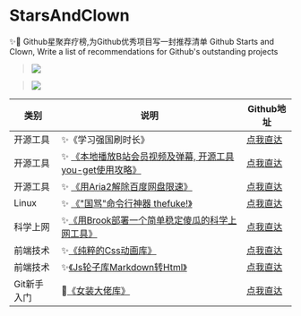 # StarsAndClown

✨🤡 Github星聚弃疗榜,为Github优秀项目写一封推荐清单 Github Starts and Clown, Write a list of recommendations for Github's outstanding projects 
> ![](https://upload-images.jianshu.io/upload_images/3203841-bfb9c8d9fbcf3958.png?imageMogr2/auto-orient/strip%7CimageView2/2/w/1240)

> ![](https://upload-images.jianshu.io/upload_images/3203841-742b185661bcc290.jpg?imageMogr2/auto-orient/strip%7CimageView2/2/w/1240)


| 类别 | 说明 | Github地址 |
| --- | --- | --- |
| 开源工具 | ✨《学习强国刷时长》  | [点我直达](https://github.com/fuck-xuexiqiangguo/Fuck-XueXiQiangGuo) |
| 开源工具 | ✨ [《本地播放B站会员视频及弹幕, 开源工具you-get使用攻略》](https://www.jianshu.com/p/14d512257264) | [点我直达](https://github.com/soimort/you-get) |
| 开源工具 | ✨ [《用Aria2解除百度网盘限速》](https://www.jianshu.com/p/8eeb1da6171e) | [点我直达](https://www.jianshu.com/p/8eeb1da6171e) |
| Linux | ✨ [《"国骂"命令行神器 thefuke!》](https://www.jianshu.com/p/1415af160a22) | [点我直达](https://github.com/nvbn/thefuck) |
| 科学上网 | ✨[《用Brook部署一个简单稳定傻瓜的科学上网工具》](https://zhaoolee.gitbooks.io/chrome/content/yong-brook-bu-shu-yi-ge-jian-dan-wen-ding-sha-gua-de-ke-xue-shang-wang-gong-ju.html) | [点我直达](https://github.com/txthinking/brook) |
| 前端技术 | ✨[《纯粹的Css动画库》](https://www.jianshu.com/p/85725d376d1d)  |  [点我直达](https://github.com/daneden/animate.css)  |
| 前端技术 | ✨[《Js轮子库Markdown转Html》](https://www.jianshu.com/p/a57114bd9380)  |  [点我直达](https://github.com/showdownjs/showdown) |
| Git新手入门 | 🤡[《女装大佬库》](https://www.jianshu.com/p/ea4b6c71ac13)|  [点我直达](https://github.com/daneden/animate.css)  |




